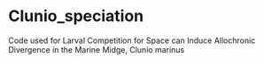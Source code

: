 # Clunio_speciation
Code used for Larval Competition for Space can Induce Allochronic Divergence in the Marine Midge, Clunio marinus
